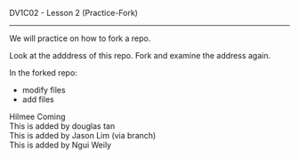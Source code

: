 DV1C02 - Lesson 2 (Practice-Fork)

-----------------------

We will practice on how to fork a repo. 

Look at the adddress of this repo. Fork and examine the address again. 

In the forked repo:

- modify files
- add files


Hilmee Coming  
This is added by douglas tan  
This is added by Jason Lim (via branch)  
This is added by Ngui Weily

